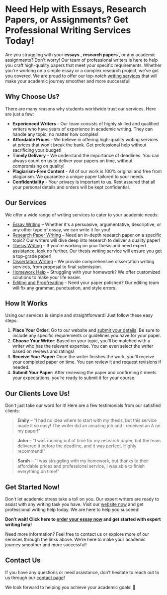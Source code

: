 # Need Help with Essays, Research Papers, or Assignments? Get Professional Writing Services Today!

Are you struggling with your **essays** , **research papers** , or any academic assignments? Don't worry! Our team of professional writers is here to help you craft high-quality papers that meet your specific requirements. Whether you're working on a simple essay or a complex research project, we’ve got you covered. We are proud to offer our top-notch [writing services](https://tinyurl.com/topessay?keyword=thesis+theme) that will make your academic journey smoother and more successful!

## Why Choose Us?

There are many reasons why students worldwide trust our services. Here are just a few:

- **Experienced Writers** - Our team consists of highly skilled and qualified writers who have years of experience in academic writing. They can handle any topic, no matter how complex!
- **Affordable Prices** - We believe in offering high-quality writing services at prices that won’t break the bank. Get professional help without sacrificing your budget!
- **Timely Delivery** - We understand the importance of deadlines. You can always count on us to deliver your papers on time, without compromising on quality!
- **Plagiarism-Free Content** - All of our work is 100% original and free from plagiarism. We guarantee a unique paper tailored to your needs.
- **Confidentiality** - Your privacy is important to us. Rest assured that all your personal details and orders will be kept confidential.

## Our Services

We offer a wide range of writing services to cater to your academic needs:

- [Essay Writing](https://tinyurl.com/topessay?keyword=thesis+theme) – Whether it's a persuasive, argumentative, descriptive, or any other type of essay, we can write it for you!
- [Research Paper Writing](https://tinyurl.com/topessay?keyword=thesis+theme) – Need an in-depth research paper on a specific topic? Our writers will dive deep into research to deliver a quality paper!
- [Thesis Writing](https://tinyurl.com/topessay?keyword=thesis+theme) – If you're working on your thesis and need expert assistance, look no further. Our thesis writing service will ensure you get a top-grade paper!
- [Dissertation Writing](https://tinyurl.com/topessay?keyword=thesis+theme) – We provide comprehensive dissertation writing services, from proposal to final submission.
- [Homework Help](https://tinyurl.com/topessay?keyword=thesis+theme) – Struggling with your homework? We offer customized solutions to make your life easier.
- [Editing and Proofreading](https://tinyurl.com/topessay?keyword=thesis+theme) – Need your paper polished? Our editing team will fix any grammar, punctuation, and style errors.

## How It Works

Using our services is simple and straightforward! Just follow these easy steps:

1. **Place Your Order:** Go to our website and [submit your details](https://tinyurl.com/topessay?keyword=thesis+theme). Be sure to include any specific requirements or guidelines you have for your paper.
2. **Choose Your Writer:** Based on your topic, you’ll be matched with a writer who has the relevant expertise. You can even select the writer based on reviews and ratings!
3. **Receive Your Paper:** Once the writer finishes the work, you’ll receive your completed paper on time. You can review it and request revisions if needed.
4. **Submit Your Paper:** After reviewing the paper and confirming it meets your expectations, you’re ready to submit it for your course.

## Our Clients Love Us!

Don't just take our word for it! Here are a few testimonials from our satisfied clients:

> **Emily** – "I had no idea where to start with my thesis, but this service made it so easy! The writer did an amazing job and I received an A on my paper!"

> **John** – "I was running out of time for my research paper, but the team delivered it before the deadline, and it was perfect. Highly recommend!"

> **Sarah** – "I was struggling with my homework, but thanks to their affordable prices and professional service, I was able to finish everything on time!"

## Get Started Now!

Don't let academic stress take a toll on you. Our expert writers are ready to assist with any writing task you have. Visit our [website now](https://tinyurl.com/topessay?keyword=thesis+theme) and get professional writing help today. We are here to help you succeed!

**Don’t wait! Click here to [order your essay now](https://tinyurl.com/topessay?keyword=thesis+theme) and get started with expert writing help!**

Need more information? Feel free to contact us or explore more of our services through the links above. We’re here to make your academic journey smoother and more successful!

## Contact Us

If you have any questions or need assistance, don’t hesitate to reach out to us through our [contact page](https://tinyurl.com/topessay?keyword=thesis+theme)!

We look forward to helping you achieve your academic goals! 🌟
